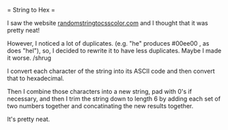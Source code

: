 = String to Hex =

I saw the website <a href="http://randomstringtocsscolor.com/">randomstringtocsscolor.com</a> and I thought
that it was pretty neat!

However, I noticed a lot of duplicates. (e.g. "he" produces #00ee00 , as does "hel"), so, I decided
to rewrite it to have less duplicates. Maybe I made it worse. /shrug

I convert each character of the string into its ASCII code and then convert that to hexadecimal.

Then I combine those characters into a new string, pad with 0's if necessary, and then I trim the string
down to length 6 by adding each set of two numbers together and concatinating the new results together.

It's pretty neat.
